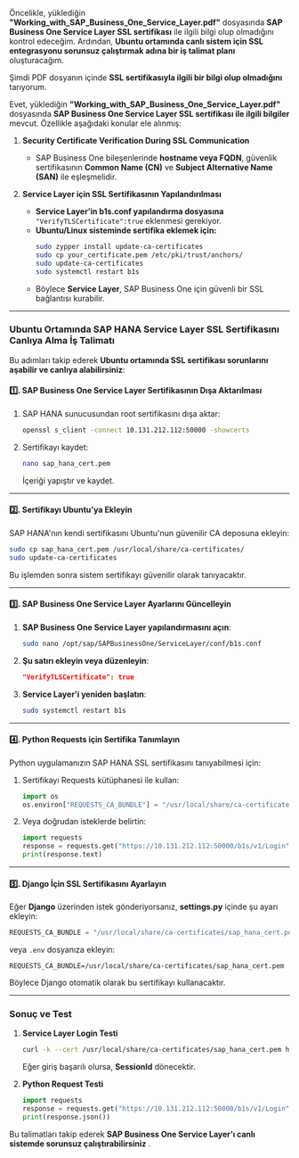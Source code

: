 Öncelikle, yüklediğin **"Working_with_SAP_Business_One_Service_Layer.pdf"** dosyasında **SAP Business One Service Layer SSL sertifikası** ile ilgili bilgi olup olmadığını kontrol edeceğim. Ardından, **Ubuntu ortamında canlı sistem için SSL entegrasyonu sorunsuz çalıştırmak adına bir iş talimat planı** oluşturacağım. 

Şimdi PDF dosyanın içinde **SSL sertifikasıyla ilgili bir bilgi olup olmadığını** tarıyorum.

Evet, yüklediğin **"Working_with_SAP_Business_One_Service_Layer.pdf"** dosyasında **SAP Business One Service Layer SSL sertifikası ile ilgili bilgiler** mevcut. Özellikle aşağıdaki konular ele alınmış:

1. **Security Certificate Verification During SSL Communication**  
   - SAP Business One bileşenlerinde **hostname veya FQDN**, güvenlik sertifikasının **Common Name (CN)** ve **Subject Alternative Name (SAN)** ile eşleşmelidir.

2. **Service Layer için SSL Sertifikasının Yapılandırılması**  
   - **Service Layer’in b1s.conf yapılandırma dosyasına** `"VerifyTLSCertificate":true` eklenmesi gerekiyor.
   - **Ubuntu/Linux sisteminde sertifika eklemek için:**
     ```sh
     sudo zypper install update-ca-certificates
     sudo cp your_certificate.pem /etc/pki/trust/anchors/
     sudo update-ca-certificates
     sudo systemctl restart b1s
     ```
   - Böylece **Service Layer**, SAP Business One için güvenli bir SSL bağlantısı kurabilir.

---

### **Ubuntu Ortamında SAP HANA Service Layer SSL Sertifikasını Canlıya Alma İş Talimatı**
Bu adımları takip ederek **Ubuntu ortamında SSL sertifikası sorunlarını aşabilir ve canlıya alabilirsiniz**:

#### **1️⃣. SAP Business One Service Layer Sertifikasının Dışa Aktarılması**
1. SAP HANA sunucusundan root sertifikasını dışa aktar:
   ```sh
   openssl s_client -connect 10.131.212.112:50000 -showcerts
   ```
2. Sertifikayı kaydet:
   ```sh
   nano sap_hana_cert.pem
   ```
   İçeriği yapıştır ve kaydet.

---

#### **2️⃣. Sertifikayı Ubuntu'ya Ekleyin**
SAP HANA'nın kendi sertifikasını Ubuntu'nun güvenilir CA deposuna ekleyin:
```sh
sudo cp sap_hana_cert.pem /usr/local/share/ca-certificates/
sudo update-ca-certificates
```
Bu işlemden sonra sistem sertifikayı güvenilir olarak tanıyacaktır.

---

#### **3️⃣. SAP Business One Service Layer Ayarlarını Güncelleyin**
1. **SAP Business One Service Layer yapılandırmasını açın**:
   ```sh
   sudo nano /opt/sap/SAPBusinessOne/ServiceLayer/conf/b1s.conf
   ```
2. **Şu satırı ekleyin veya düzenleyin**:
   ```json
   "VerifyTLSCertificate": true
   ```
3. **Service Layer'i yeniden başlatın**:
   ```sh
   sudo systemctl restart b1s
   ```

---

#### **4️⃣. Python Requests için Sertifika Tanımlayın**
Python uygulamanızın SAP HANA SSL sertifikasını tanıyabilmesi için:
1. Sertifikayı Requests kütüphanesi ile kullan:
   ```python
   import os
   os.environ["REQUESTS_CA_BUNDLE"] = "/usr/local/share/ca-certificates/sap_hana_cert.pem"
   ```
2. Veya doğrudan isteklerde belirtin:
   ```python
   import requests
   response = requests.get("https://10.131.212.112:50000/b1s/v1/Login", verify="/usr/local/share/ca-certificates/sap_hana_cert.pem")
   print(response.text)
   ```

---

#### **5️⃣. Django İçin SSL Sertifikasını Ayarlayın**
Eğer **Django** üzerinden istek gönderiyorsanız, **settings.py** içinde şu ayarı ekleyin:
```python
REQUESTS_CA_BUNDLE = "/usr/local/share/ca-certificates/sap_hana_cert.pem"
```
veya `.env` dosyanıza ekleyin:
```
REQUESTS_CA_BUNDLE=/usr/local/share/ca-certificates/sap_hana_cert.pem
```
Böylece Django otomatik olarak bu sertifikayı kullanacaktır.

---

### **Sonuç ve Test**
1. **Service Layer Login Testi**  
   ```sh
   curl -k --cert /usr/local/share/ca-certificates/sap_hana_cert.pem https://10.131.212.112:50000/b1s/v1/Login
   ```
   Eğer giriş başarılı olursa, **SessionId** dönecektir.

2. **Python Request Testi**
   ```python
   import requests
   response = requests.get("https://10.131.212.112:50000/b1s/v1/Login", verify="/usr/local/share/ca-certificates/sap_hana_cert.pem")
   print(response.json())
   ```

Bu talimatları takip ederek **SAP Business One Service Layer’ı canlı sistemde sorunsuz çalıştırabilirsiniz** .